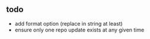 ## todo

- add format option (replace in string at least)
- ensure only one repo update exists at any given time
